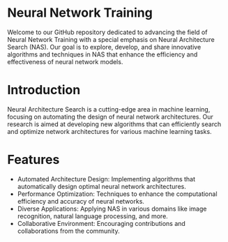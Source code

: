 # Neural Network Training
Welcome to our GitHub repository dedicated to advancing the field of Neural Network Training with a special emphasis on Neural Architecture Search (NAS). Our goal is to explore, develop, and share innovative algorithms and techniques in NAS that enhance the efficiency and effectiveness of neural network models.
# Introduction
Neural Architecture Search is a cutting-edge area in machine learning, focusing on automating the design of neural network architectures. Our research is aimed at developing new algorithms that can efficiently search and optimize network architectures for various machine learning tasks.
# Features
* Automated Architecture Design: Implementing algorithms that automatically design optimal neural network architectures.
* Performance Optimization: Techniques to enhance the computational efficiency and accuracy of neural networks.
* Diverse Applications: Applying NAS in various domains like image recognition, natural language processing, and more.
* Collaborative Environment: Encouraging contributions and collaborations from the community.
